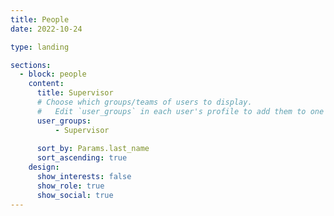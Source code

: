 ```yaml
---
title: People
date: 2022-10-24

type: landing

sections:
  - block: people
    content:
      title: Supervisor
      # Choose which groups/teams of users to display.
      #   Edit `user_groups` in each user's profile to add them to one or more of these groups.
      user_groups:
          - Supervisor
    
      sort_by: Params.last_name
      sort_ascending: true
    design:
      show_interests: false
      show_role: true
      show_social: true
---
```

